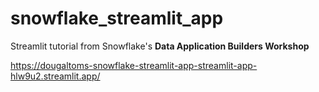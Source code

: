 # snowflake_streamlit_app

Streamlit tutorial from Snowflake's **Data Application Builders Workshop**

https://dougaltoms-snowflake-streamlit-app-streamlit-app-hlw9u2.streamlit.app/
